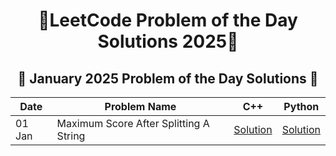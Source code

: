 <h1 align = 'center'>🚀LeetCode Problem of the Day Solutions 2025🧠</h1>


<h2 align = 'center'>📅 January 2025 Problem of the Day Solutions 📅</h2>

<div align = 'center'>

| Date    | Problem Name              | C++      | Python   |
|---------|---------------------------|----------|----------|
| 01 Jan  | Maximum Score After Splitting A String  | [Solution](https://github.com/prakharmishra2002/Leet-Code-POTD/blob/main/January%202025/01.cpp) | [Solution](https://github.com/prakharmishra2002/Leet-Code-POTD/blob/main/January%202025/01.py) |

</div>